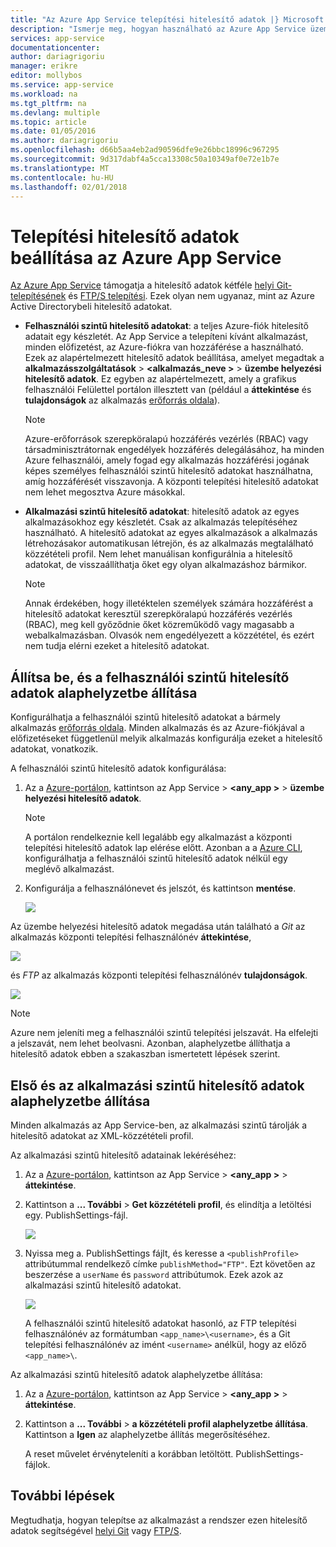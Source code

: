 ```yaml
---
title: "Az Azure App Service telepítési hitelesítő adatok |} Microsoft Docs"
description: "Ismerje meg, hogyan használható az Azure App Service üzembe helyezési hitelesítő adatokat."
services: app-service
documentationcenter: 
author: dariagrigoriu
manager: erikre
editor: mollybos
ms.service: app-service
ms.workload: na
ms.tgt_pltfrm: na
ms.devlang: multiple
ms.topic: article
ms.date: 01/05/2016
ms.author: dariagrigoriu
ms.openlocfilehash: d66b5aa4eb2ad90596dfe9e26bbc18996c967295
ms.sourcegitcommit: 9d317dabf4a5cca13308c50a10349af0e72e1b7e
ms.translationtype: MT
ms.contentlocale: hu-HU
ms.lasthandoff: 02/01/2018
---
```

# <a name="configure-deployment-credentials-for-azure-app-service"></a>Telepítési hitelesítő adatok beállítása az Azure App Service
[Az Azure App Service](http://go.microsoft.com/fwlink/?LinkId=529714) támogatja a hitelesítő adatok kétféle [helyi Git-telepítésének](app-service-deploy-local-git.md) és [FTP/S telepítési](app-service-deploy-ftp.md). Ezek olyan nem ugyanaz, mint az Azure Active Directorybeli hitelesítő adatokat.

* **Felhasználói szintű hitelesítő adatokat**: a teljes Azure-fiók hitelesítő adatait egy készletét. Az App Service a telepíteni kívánt alkalmazást, minden előfizetést, az Azure-fiókra van hozzáférése a használható. Ezek az alapértelmezett hitelesítő adatok beállítása, amelyet megadtak a **alkalmazásszolgáltatások** > **&lt;alkalmazás_neve >** > **üzembe helyezési hitelesítő adatok**. Ez egyben az alapértelmezett, amely a grafikus felhasználói Felülettel portálon illesztett van (például a **áttekintése** és **tulajdonságok** az alkalmazás [erőforrás oldala](../azure-resource-manager/resource-group-portal.md#manage-resources)).

    > [!NOTE]
    > Azure-erőforrások szerepköralapú hozzáférés vezérlés (RBAC) vagy társadminisztrátornak engedélyek hozzáférés delegálásához, ha minden Azure felhasználói, amely fogad egy alkalmazás hozzáférési jogának képes személyes felhasználói szintű hitelesítő adatokat használhatna, amíg hozzáférését visszavonja. A központi telepítési hitelesítő adatokat nem lehet megosztva Azure másokkal.
    >
    >

* **Alkalmazási szintű hitelesítő adatokat**: hitelesítő adatok az egyes alkalmazásokhoz egy készletét. Csak az alkalmazás telepítéséhez használható. A hitelesítő adatokat az egyes alkalmazások a alkalmazás létrehozásakor automatikusan létrejön, és az alkalmazás megtalálható közzétételi profil. Nem lehet manuálisan konfigurálnia a hitelesítő adatokat, de visszaállíthatja őket egy olyan alkalmazáshoz bármikor.

    > [!NOTE]
    > Annak érdekében, hogy illetéktelen személyek számára hozzáférést a hitelesítő adatokat keresztül szerepköralapú hozzáférés vezérlés (RBAC), meg kell győződnie őket közreműködő vagy magasabb a webalkalmazásban. Olvasók nem engedélyezett a közzététel, és ezért nem tudja elérni ezeket a hitelesítő adatokat.
    >
    >

## <a name="userscope"></a>Állítsa be, és a felhasználói szintű hitelesítő adatok alaphelyzetbe állítása

Konfigurálhatja a felhasználói szintű hitelesítő adatokat a bármely alkalmazás [erőforrás oldala](../azure-resource-manager/resource-group-portal.md#manage-resources). Minden alkalmazás és az Azure-fiókjával a előfizetéseket függetlenül melyik alkalmazás konfigurálja ezeket a hitelesítő adatokat, vonatkozik. 

A felhasználói szintű hitelesítő adatok konfigurálása:

1. Az a [Azure-portálon](https://portal.azure.com), kattintson az App Service >  **&lt;any_app >** > **üzembe helyezési hitelesítő adatok**.

    > [!NOTE]
    > A portálon rendelkeznie kell legalább egy alkalmazást a központi telepítési hitelesítő adatok lap elérése előtt. Azonban a a [Azure CLI](/cli/azure/webapp/deployment/user?view=azure-cli-latest#az_webapp_deployment_user_set), konfigurálhatja a felhasználói szintű hitelesítő adatok nélkül egy meglévő alkalmazást.

2. Konfigurálja a felhasználónevet és jelszót, és kattintson **mentése**.

    ![](./media/app-service-deployment-credentials/deployment_credentials_configure.png)

Az üzembe helyezési hitelesítő adatok megadása után található a *Git* az alkalmazás központi telepítési felhasználónév **áttekintése**,

![](./media/app-service-deployment-credentials/deployment_credentials_overview.png)

és *FTP* az alkalmazás központi telepítési felhasználónév **tulajdonságok**.

![](./media/app-service-deployment-credentials/deployment_credentials_properties.png)

> [!NOTE]
> Azure nem jeleníti meg a felhasználói szintű telepítési jelszavát. Ha elfelejti a jelszavát, nem lehet beolvasni. Azonban, alaphelyzetbe állíthatja a hitelesítő adatok ebben a szakaszban ismertetett lépések szerint.
>
>  

## <a name="appscope"></a>Első és az alkalmazási szintű hitelesítő adatok alaphelyzetbe állítása
Minden alkalmazás az App Service-ben, az alkalmazási szintű tárolják a hitelesítő adatokat az XML-közzétételi profil.

Az alkalmazási szintű hitelesítő adatainak lekéréséhez:

1. Az a [Azure-portálon](https://portal.azure.com), kattintson az App Service >  **&lt;any_app >** > **áttekintése**.

2. Kattintson a **... További** > **Get közzétételi profil**, és elindítja a letöltési egy. PublishSettings-fájl.

    ![](./media/app-service-deployment-credentials/publish_profile_get.png)

3. Nyissa meg a. PublishSettings fájlt, és keresse a `<publishProfile>` attribútummal rendelkező címke `publishMethod="FTP"`. Ezt követően az beszerzése a `userName` és `password` attribútumok.
Ezek azok az alkalmazási szintű hitelesítő adatokat.

    ![](./media/app-service-deployment-credentials/publish_profile_editor.png)

    A felhasználói szintű hitelesítő adatokat hasonló, az FTP telepítési felhasználónév az formátumban `<app_name>\<username>`, és a Git telepítési felhasználónév az imént `<username>` anélkül, hogy az előző `<app_name>\`.

Az alkalmazási szintű hitelesítő adatok alaphelyzetbe állítása:

1. Az a [Azure-portálon](https://portal.azure.com), kattintson az App Service >  **&lt;any_app >** > **áttekintése**.

2. Kattintson a **... További** > **a közzétételi profil alaphelyzetbe állítása**. Kattintson a **Igen** az alaphelyzetbe állítás megerősítéséhez.

    A reset művelet érvényteleníti a korábban letöltött. PublishSettings-fájlok.

## <a name="next-steps"></a>További lépések

Megtudhatja, hogyan telepítse az alkalmazást a rendszer ezen hitelesítő adatok segítségével [helyi Git](app-service-deploy-local-git.md) vagy [FTP/S](app-service-deploy-ftp.md).
